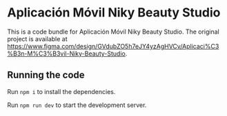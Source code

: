 
  # Aplicación Móvil Niky Beauty Studio

  This is a code bundle for Aplicación Móvil Niky Beauty Studio. The original project is available at https://www.figma.com/design/GVdubZO5h7eJY4yzAgHVCv/Aplicaci%C3%B3n-M%C3%B3vil-Niky-Beauty-Studio.

  ## Running the code

  Run `npm i` to install the dependencies.

  Run `npm run dev` to start the development server.
  
